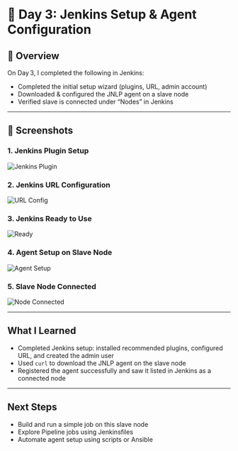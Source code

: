# 🧪 Day 3: Jenkins Setup & Agent Configuration

## 📌 Overview
On Day 3, I completed the following in Jenkins:
- Completed the initial setup wizard (plugins, URL, admin account)
- Downloaded & configured the JNLP agent on a slave node
- Verified slave is connected under “Nodes” in Jenkins

---

## 📸 Screenshots

### 1. Jenkins Plugin Setup  
![Jenkins Plugin](./day3-1.jpg)

### 2. Jenkins URL Configuration  
![URL Config](./day3-2.jpg)

### 3. Jenkins Ready to Use  
![Ready](./day3-3.jpg)

### 4. Agent Setup on Slave Node  
![Agent Setup](./day3-4.jpg)

### 5. Slave Node Connected  
![Node Connected](./day3-5.jpg)

---

##  What I Learned
- Completed Jenkins setup: installed recommended plugins, configured URL, and created the admin user  
- Used `curl` to download the JNLP agent on the slave node  
- Registered the agent successfully and saw it listed in Jenkins as a connected node  

---

##  Next Steps
- Build and run a simple job on this slave node  
- Explore Pipeline jobs using Jenkinsfiles  
- Automate agent setup using scripts or Ansible
